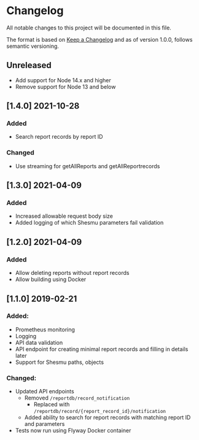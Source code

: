 # Changelog

All notable changes to this project will be documented in this file.

The format is based on [Keep a Changelog](https://keepachangelog.com/en/1.0.0/)
and as of version 1.0.0, follows semantic versioning.

## Unreleased
  * Add support for Node 14.x and higher
  * Remove support for Node 13 and below


## [1.4.0] 2021-10-28
### Added
  * Search report records by report ID

### Changed
  * Use streaming for getAllReports and getAllReportrecords

## [1.3.0] 2021-04-09
### Added
  * Increased allowable request body size
  * Added logging of which Shesmu parameters fail validation

## [1.2.0] 2021-04-09
### Added
  * Allow deleting reports without report records
  * Allow building using Docker

## [1.1.0]  2019-02-21
### Added:
  * Prometheus monitoring
  * Logging
  * API data validation
  * API endpoint for creating minimal report records and filling in details later
  * Support for Shesmu paths, objects
### Changed:
  * Updated API endpoints
    * Removed `/reportdb/record_notification`
      * Replaced with `/reportdb/record/{report_record_id}/notification`
    * Added ability to search for report records with matching report ID and parameters
  * Tests now run using Flyway Docker container
